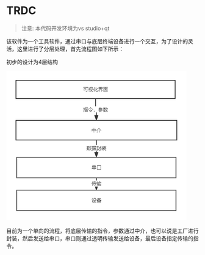 # TRDC

> 注意: 本代码开发环境为vs studio+qt

该软件为一个工具软件，通过串口与底层终端设备进行一个交互，为了设计的灵活，这里进行了分层处理，首先流程图如下所示：

初步的设计为4层结构

![流程图](img/流程图.png)

目前为一个单向的流程，将底层传输的指令，参数通过中介，也可以说是工厂进行封装，然后发送给串口，串口则通过透明传输发送给设备，最后设备指定传输的指令。



